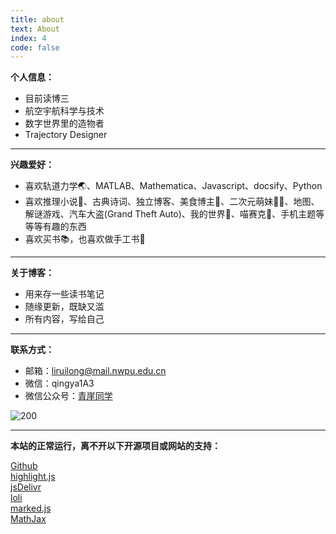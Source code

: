```yaml
---
title: about
text: About
index: 4
code: false
---
```


**个人信息：**

- 目前读博三
- 航空宇航科学与技术
- 数字世界里的造物者
- Trajectory Designer

------

**兴趣爱好：**

- 喜欢轨道力学🌏、MATLAB、Mathematica、Javascript、docsify、Python
- 喜欢推理小说📘、古典诗词、独立博客、美食博主🍰、二次元萌妹🧎‍♂️、地图、解谜游戏、汽车大盗(Grand Theft Auto)、我的世界🔨、喵赛克🎵、手机主题等等等有趣的东西
- 喜欢买书📚，也喜欢做手工书📓

------

**关于博客：**

- 用来存一些读书笔记
- 随缘更新，既缺又滥
- 所有内容，写给自己

------

**联系方式：**

- 邮箱：[liruilong@mail.nwpu.edu.cn](mailto:liruilong@mail.nwpu.edu.cn)
- 微信：qingya1A3
- 微信公众号：[青崖同学](https://mp.weixin.qq.com/mp/homepage?__biz=Mzg3MjY1MzY4Mg==&hid=1&sn=3cb69e7664ca6622d4cd46e6e727a2c3)

![200](qrcode_qingyatongxue.jpg)

------

**本站的正常运行，离不开以下开源项目或网站的支持：**

[Github](https://github.com)\
[highlight.js](https://github.com/highlightjs/highlight.js)\
[jsDelivr](https://www.jsdelivr.com/)\
[loli](https://cdnjs.loli.net/)\
[marked.js](https://github.com/markedjs/marked)\
[MathJax](https://www.mathjax.org/)